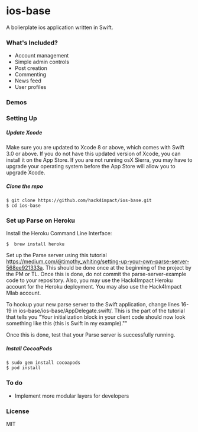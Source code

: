 # ios-base 

A bolierplate ios application written in Swift. 

### What's Included?
-  Account management
-  Simple admin controls
-  Post creation 
-  Commenting
-  News feed
-  User profiles 
    
### Demos

### Setting Up 


##### Update Xcode

Make sure you are updated to Xcode 8 or above, which comes with Swift 3.0 or above. If you do not have this updated version of Xcode, you can install it on the App Store. If you are not running osX Sierra, you may have to upgrade your operating system before the App Store will allow you to upgrade Xcode. 

##### Clone the repo

```
$ git clone https://github.com/hack4impact/ios-base.git
$ cd ios-base
```

### Set up Parse on Heroku 

Install the Heroku Command Line Interface: 
```
$  brew install heroku
```

Set up the Parse server using this tutorial https://medium.com/@timothy_whiting/setting-up-your-own-parse-server-568ee921333a. This should be done once at the beginning of the project by the PM or TL. Once this is done, do not commit the parse-server-example code to your repository. Also, you may use the Hack4Impact Heroku account for the Heroku deployment. You may also use the Hack4Impact Mlab account. 

To hookup your new parse server to the Swift application, change lines 16-19 in ios-base/ios-base/AppDelegate.swift/. This is the part of the tutorial that tells you  "Your initialization block in your client code should now look something like this (this is Swift in my example)."" 

Once this is done, test that your Parse server is successfully running. 


##### Install CocoaPods
```
$ sudo gem install cocoapods
$ pod install 
```


### To do
 - Implement more modular layers for developers 

### License

MIT
